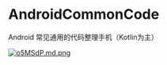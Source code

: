 # AndroidCommonCode
Android 常见通用的代码整理手机（Kotlin为主）

[![o5MSdP.md.png](https://s1.ax1x.com/2021/12/10/o5MSdP.md.png)](https://imgtu.com/i/o5MSdP)

